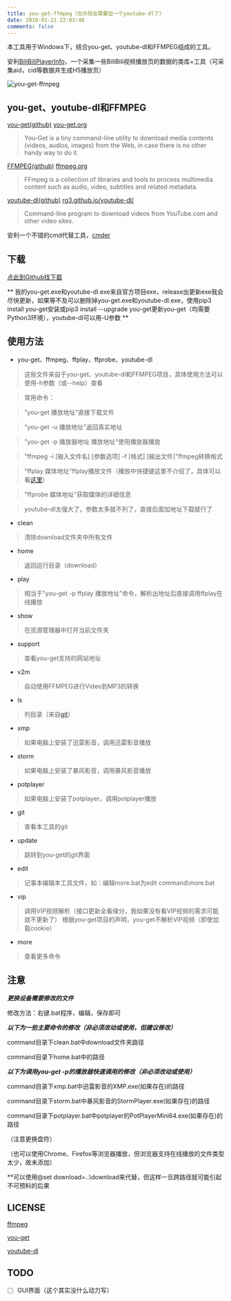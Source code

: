 ```yaml
---
title: you-get-ffmpeg（也许现在需要加一个youtube-dl了）
date: 2018-01-21 22:03:48
comments: false
---
```


本工具用于Windows下，结合you-get、youtube-dl和FFMPEG组成的工具。

安利[BiliBiliPlayerInfo](https://github.com/WWILLV/BiliBiliPlayerInfo)，一个采集一些BiliBili视频播放页的数据的类库+工具（可采集aid，cid等数据并生成H5播放页）

![you-get-ffmpeg](https://i.loli.net/2018/01/21/5a64a6de1e83a.png)

## you-get、youtube-dl和FFMPEG
[you-get(github)](https://github.com/soimort/you-get) [you-get.org](https://you-get.org/)
>You-Get is a tiny command-line utility to download media contents (videos, audios, images) from the Web, in case there is no other handy way to do it.

[FFMPEG(github)](https://github.com/FFmpeg/FFmpeg) [ffmpeg.org](http://ffmpeg.org/)
>FFmpeg is a collection of libraries and tools to process multimedia content such as audio, video, subtitles and related metadata.

[youtube-dl(github)](https://github.com/rg3/youtube-dl) [rg3.github.io/youtube-dl/](http://rg3.github.io/youtube-dl/)
>Command-line program to download videos from YouTube.com and other video sites.

安利一个不错的cmd代替工具，[cmder](http://cmder.net/)
## 下载
[点此到Github找下载](https://github.com/WWILLV/you-get-ffmpeg#%E4%B8%8B%E8%BD%BD)

** 我的you-get.exe和youtube-dl.exe来自官方项目exe，release出更新exe我会尽快更新，如果等不及可以删除掉you-get.exe和youtube-dl.exe，使用pip3 install you-get安装或pip3 install --upgrade you-get更新you-get（均需要Python3环境），youtube-dl可以用-U参数 **

## 使用方法
* you-get、ffmpeg、ffplay、ffprobe、youtube-dl

>这些文件来自于you-get、youtube-dl和FFMPEG项目，具体使用方法可以使用-h参数（或--help）查看

>常用命令：

>"you-get 播放地址"直接下载文件

>"you-get -u 播放地址"返回真实地址

>"you-get -p 播放器地址 播放地址"使用播放器播放

>"ffmpeg -i [输入文件名] [参数选项] -f [格式] [输出文件]"ffmpeg转换格式

>"ffplay 媒体地址"ffplay播放文件（播放中快捷键这里不介绍了，具体可以看[这里](http://www.tuicool.com/articles/jiyu6b)）

>"ffprobe 媒体地址"获取媒体的详细信息

>youtube-dl太强大了，参数太多就不列了，直接后面加地址下载就行了

* clean

>清除download文件夹中所有文件

* home

>返回运行目录（download）

* play

>相当于"you-get -p ffplay 播放地址"命令，解析出地址后直接调用ffplay在线播放

* show

>在资源管理器中打开当前文件夹

* support

>查看you-get支持的网站地址

* v2m

>自动使用FFMPEG进行Video到MP3的转换

* ls

>列目录（来自[git](https://github.com/git/git)）

* xmp

>如果电脑上安装了迅雷影音，调用迅雷影音播放

* storm

>如果电脑上安装了暴风影音，调用暴风影音播放

* potplayer

>如果电脑上安装了potplayer，调用potplayer播放

* git

>查看本工具的git

* update

>跳转到you-get的git界面

* edit

>记事本编辑本工具文件，如：编辑more.bat为edit command\more.bat

* vip

>调用VIP视频解析（接口更新全看缘分，我如果没有看VIP视频的需求可能就不更新了）
>根据you-get项目的声明，you-get不解析VIP视频（即使加载cookie）

* more

>查看更多命令

## 注意
***更换设备需要修改的文件***

修改方法：右键.bat程序，编辑，保存即可

***以下为一些主要命令的修改（非必须改动或使用，但建议修改）***

command目录下clean.bat中download文件夹路径

command目录下home.bat中的路径

***以下为调用you-get -p的播放器快速调用的修改（非必须改动或使用）***

command目录下xmp.bat中迅雷影音的XMP.exe(如果存在)的路径

command目录下storm.bat中暴风影音的StormPlayer.exe(如果存在)的路径

command目录下potplayer.bat中potplayer的PotPlayerMini64.exe(如果存在)的路径

（注意更换盘符）

（也可以使用Chrome、Firefox等浏览器播放，但浏览器支持在线播放的文件类型太少，故未添加）

**可以使用@set download=..\download来代替，但这样一旦跨路径就可能引起不可预料的后果

## LICENSE
[ffmpeg](https://github.com/FFmpeg/FFmpeg#license)

[you-get](https://github.com/soimort/you-get/blob/develop/LICENSE.txt)

[youtube-dl](https://github.com/rg3/youtube-dl/blob/master/LICENSE)

## TODO
- [ ] GUI界面（这个其实没什么动力写）